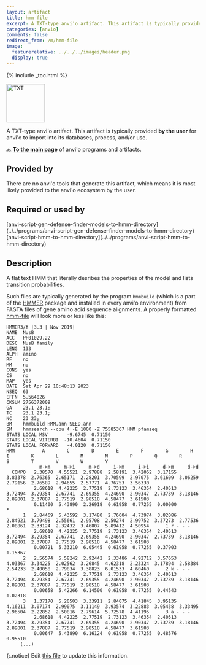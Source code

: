 ```yaml
---
layout: artifact
title: hmm-file
excerpt: A TXT-type anvi'o artifact. This artifact is typically provided by the user for anvi'o to import into its databases, process, and/or use.
categories: [anvio]
comments: false
redirect_from: /m/hmm-file
image:
  featurerelative: ../../../images/header.png
  display: true
---
```



{% include _toc.html %}


<img src="../../images/icons/TXT.png" alt="TXT" style="width:100px; border:none" />

A TXT-type anvi'o artifact. This artifact is typically provided **by the user** for anvi'o to import into its databases, process, and/or use.

🔙 **[To the main page](../../)** of anvi'o programs and artifacts.

## Provided by


There are no anvi'o tools that generate this artifact, which means it is most likely provided to the anvi'o ecosystem by the user.


## Required or used by


<p style="text-align: left" markdown="1"><span class="artifact-r">[anvi-script-gen-defense-finder-models-to-hmm-directory](../../programs/anvi-script-gen-defense-finder-models-to-hmm-directory)</span> <span class="artifact-r">[anvi-script-hmm-to-hmm-directory](../../programs/anvi-script-hmm-to-hmm-directory)</span></p>


## Description

A flat text HMM that literally desribes the properties of the model and lists transition probabilities.

Such files are typically generated by the program `hmmbuild` (which is a part of the [HMMER](http://hmmer.org/) package and installed in every anvi'o environment) from FASTA files of gene amino acid sequence alignments. A properly formatted <span class="artifact-n">[hmm-file](/help/main/artifacts/hmm-file)</span> will look more or less like this:

```
HMMER3/f [3.3 | Nov 2019]
NAME  NusB
ACC   PF01029.22
DESC  NusB family
LENG  133
ALPH  amino
RF    no
MM    no
CONS  yes
CS    no
MAP   yes
DATE  Sat Apr 29 10:48:13 2023
NSEQ  63
EFFN  5.564026
CKSUM 2756372009
GA    23.1 23.1;
TC    23.1 23.1;
NC    23 23;
BM    hmmbuild HMM.ann SEED.ann
SM    hmmsearch --cpu 4 -E 1000 -Z 75585367 HMM pfamseq
STATS LOCAL MSV       -9.6745  0.71150
STATS LOCAL VITERBI  -10.4604  0.71150
STATS LOCAL FORWARD   -4.0120  0.71150
HMM          A        C        D        E        F        G        H        I        K        L        M        N        P        Q        R        S        T        V        W        Y
            m->m     m->i     m->d     i->m     i->i     d->m     d->d
  COMPO   2.38570  4.55521  2.97888  2.58191  3.42062  3.17155  3.83378  2.76365  2.65171  2.28201  3.70599  2.97075  3.61609  3.06259  2.79156  2.76589  2.94655  2.57771  4.76753  3.56330
          2.68618  4.42225  2.77519  2.73123  3.46354  2.40513  3.72494  3.29354  2.67741  2.69355  4.24690  2.90347  2.73739  3.18146  2.89801  2.37887  2.77519  2.98518  4.58477  3.61503
          0.11400  5.43890  2.26918  0.61958  0.77255  0.00000        *
      1   2.84469  5.43592  3.17480  2.76604  4.73974  3.82086  2.84921  3.79498  2.55661  2.95708  2.50274  2.99752  3.37273  2.77536  2.08861  2.33124  2.32432  3.46807  5.89412  4.50954      1 r - - -
          2.68618  4.42225  2.77519  2.73123  3.46354  2.40513  3.72494  3.29354  2.67741  2.69355  4.24690  2.90347  2.73739  3.18146  2.89801  2.37887  2.77519  2.98518  4.58477  3.61503
          0.00721  5.33210  6.05445  0.61958  0.77255  0.37903  1.15367
      2   2.56574  5.58242  2.92442  2.33486  4.92712  3.57653  4.03367  3.34225  2.02562  3.26845  4.62318  2.23324  3.17894  2.58384  2.54233  2.40058  2.79834  3.38823  6.01533  4.60460      2 k - - -
          2.68618  4.42225  2.77519  2.73123  3.46354  2.40513  3.72494  3.29354  2.67741  2.69355  4.24690  2.90347  2.73739  3.18146  2.89801  2.37887  2.77519  2.98518  4.58477  3.61503
          0.00658  5.42266  6.14500  0.61958  0.77255  0.44543  1.02318
      3   1.37170  5.20503  3.33911  2.84075  4.41845  3.95135  4.16211  3.07174  2.99075  3.11149  3.93574  3.22883  3.05438  3.33495  2.96504  2.22852  2.50816  2.79614  5.72578  4.41195      3 a - - -
          2.68618  4.42225  2.77519  2.73123  3.46354  2.40513  3.72494  3.29354  2.67741  2.69355  4.24690  2.90347  2.73739  3.18146  2.89801  2.37887  2.77519  2.98518  4.58477  3.61503
          0.00647  5.43890  6.16124  0.61958  0.77255  0.48576  0.95510
     (...)
```


{:.notice}
Edit [this file](https://github.com/merenlab/anvio/tree/master/anvio/docs/artifacts/hmm-file.md) to update this information.

